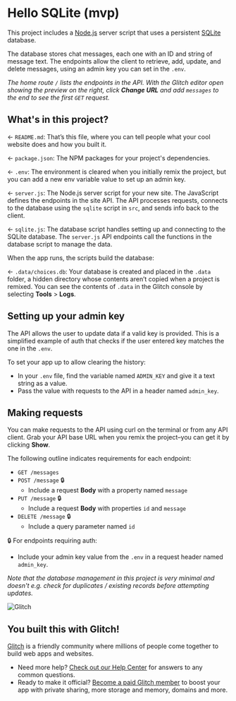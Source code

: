 # Hello SQLite (mvp)

This project includes a [Node.js](https://nodejs.org/en/about/) server script that uses a persistent [SQLite](https://www.sqlite.org) database.

The database stores chat messages, each one with an ID and string of message text. The endpoints allow the client to retrieve, add, update, and delete messages, using an admin key you can set in the `.env`.

_The home route `/` lists the endpoints in the API. With the Glitch editor open showing the preview on the right, click __Change URL__ and add `messages` to the end to see the first `GET` request._

## What's in this project?

← `README.md`: That’s this file, where you can tell people what your cool website does and how you built it.

← `package.json`: The NPM packages for your project's dependencies.

← `.env`: The environment is cleared when you initially remix the project, but you can add a new env variable value to set up an admin key.

← `server.js`: The Node.js server script for your new site. The JavaScript defines the endpoints in the site API. The API processes requests, connects to the database using the `sqlite` script in `src`, and sends info back to the client.

← `sqlite.js`: The database script handles setting up and connecting to the SQLite database. The `server.js` API endpoints call the functions in the database script to manage the data.

When the app runs, the scripts build the database:

← `.data/choices.db`: Your database is created and placed in the `.data` folder, a hidden directory whose contents aren’t copied when a project is remixed. You can see the contents of `.data` in the Glitch console by selecting __Tools__ >  __Logs__.

## Setting up your admin key

The API allows the user to update data if a valid key is provided. This is a simplified example of auth that checks if the user entered key matches the one in the `.env`.

To set your app up to allow clearing the history:

* In your `.env` file, find the variable named `ADMIN_KEY` and give it a text string as a value.
* Pass the value with requests to the API in a header named `admin_key`.

## Making requests

You can make requests to the API using curl on the terminal or from any API client. Grab your API base URL when you remix the project–you can get it by clicking __Show__.

The following outline indicates requirements for each endpoint:

* `GET /messages`
* `POST /message` 🔒
  * Include a request __Body__ with a property named `message`
* `PUT /message` 🔒
  * Include a request __Body__ with properties `id` and `message`
* `DELETE /message` 🔒
  * Include a query parameter named `id`

🔒 For endpoints requiring auth:
* Include your admin key value from the `.env` in a request header named `admin_key`.

_Note that the database management in this project is very minimal and doesn't e.g. check for duplicates / existing records before attempting updates._

![Glitch](https://cdn.glitch.com/a9975ea6-8949-4bab-addb-8a95021dc2da%2FLogo_Color.svg?v=1602781328576)

## You built this with Glitch!

[Glitch](https://glitch.com) is a friendly community where millions of people come together to build web apps and websites.

- Need more help? [Check out our Help Center](https://help.glitch.com/) for answers to any common questions.
- Ready to make it official? [Become a paid Glitch member](https://glitch.com/pricing) to boost your app with private sharing, more storage and memory, domains and more.

